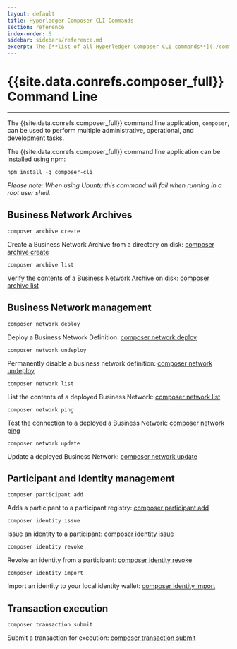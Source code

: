```yaml
---
layout: default
title: Hyperledger Composer CLI Commands
section: reference
index-order: 6
sidebar: sidebars/reference.md
excerpt: The [**list of all Hyperledger Composer CLI commands**](./commands.html) for performing multiple administrative, operational, and development tasks.
---
```


# {{site.data.conrefs.composer_full}} Command Line

---

The {{site.data.conrefs.composer_full}} command line application, `composer`, can be used to perform multiple
administrative, operational, and development tasks.

The {{site.data.conrefs.composer_full}} command line application can be installed using npm:

`npm install -g composer-cli`

*Please note: When using Ubuntu this command will fail when running in a root user shell.*

## Business Network Archives

`composer archive create`

Create a Business Network Archive from a directory on disk: [composer archive create](./composer.archive.create.md)

`composer archive list`

Verify the contents of a Business Network Archive on disk: [composer archive list](./composer.archive.list.md)

## Business Network management

`composer network deploy`

Deploy a Business Network Definition: [composer network deploy](./composer.network.deploy.md)

`composer network undeploy`

Permanently disable a business network definition: [composer network undeploy](./composer.network.undeploy.md)

`composer network list`

List the contents of a deployed Business Network: [composer network list](./composer.network.list.md)

`composer network ping`

Test the connection to a deployed a Business Network: [composer network ping](./composer.network.ping.md)

`composer network update`

Update a deployed Business Network: [composer network update](./composer.network.update.md)

## Participant and Identity management

`composer participant add`

Adds a participant to a participant registry: [composer participant add](./composer.participant.add.md)

`composer identity issue`

Issue an identity to a participant: [composer identity issue](./composer.identity.issue.md)

`composer identity revoke`

Revoke an identity from a participant: [composer identity revoke](./composer.identity.revoke.md)

`composer identity import`

Import an identity to your local identity wallet: [composer identity import](./composer,identity.import.md)

## Transaction execution

`composer transaction submit`

Submit a transaction for execution: [composer transaction submit](./composer.transaction.submit.md)
